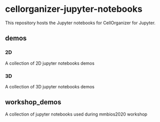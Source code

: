 # cellorganizer-jupyter-notebooks

This repository hosts the Jupyter notebooks for CellOrganizer for Jupyter.

## demos

### 2D
  A collection of 2D jupyter notebooks demos

### 3D
 A collection of 3D jupyter notebooks demos
 
 
 ## workshop_demos
  A collection of jupyter notebooks used during mmbios2020 workshop
